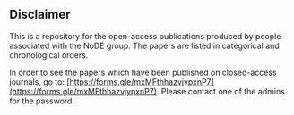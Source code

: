 ## Disclaimer

This is a repository for the open-access publications produced by people associated with the NoDE group. The papers are listed in categorical and chronological orders.

In order to see the papers which have been published on closed-access journals, go to: [https://forms.gle/mxMFthhazvjypxnP7](https://forms.gle/mxMFthhazvjypxnP7). Please contact one of the admins for the password.

